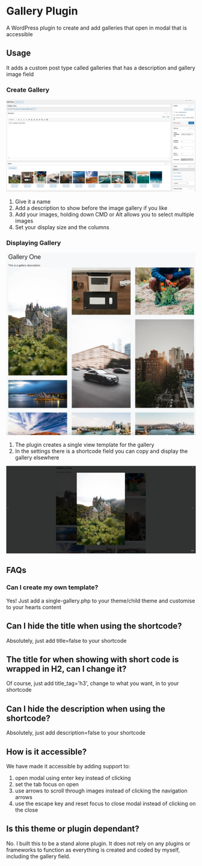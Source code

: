 # Gallery Plugin
A WordPress plugin to create and add galleries that open in modal that is accessible

## Usage
It adds a custom post type called galleries that has a description and gallery image field

### Create Gallery
![Create Gallery](https://github.com/WestCoastDigital/JM-Gallery/blob/main/assets/image/cpt.png?raw=true)

1. Give it a name
1. Add a description to show before the image gallery if you like
1. Add your images, holding down CMD or Alt allows you to select multiple images
1. Set your display size and the columns

### Displaying Gallery
![Display Gallery](https://github.com/WestCoastDigital/JM-Gallery/blob/main/assets/image/gallery.png?raw=true)

1. The plugin creates a single view template for the gallery
1. In the settings there is a shortcode field you can copy and display the gallery elsewhere

![Gallery Modal](https://github.com/WestCoastDigital/JM-Gallery/blob/main/assets/image/modal.png?raw=true)

## FAQs

### Can I create my own template?
Yes! Just add a single-gallery.php to your theme/child theme and customise to your hearts content

## Can I hide the title when using the shortcode?
Absolutely, just add title=false to your shortcode

## The title for when showing with short code is wrapped in H2, can I change it?
Of course, just add title_tag='h3', change to what you want, in to your shortcode

## Can I hide the description when using the shortcode?
Absolutely, just add description=false to your shortcode

## How is it accessible?
We have made it accessible by adding support to:
1. open modal using enter key instead of clicking
1. set the tab focus on open
1. use arrows to scroll through images instead of clicking the navigation arrows
1. use the escape key and reset focus to close modal instead of clicking on the close

## Is this theme or plugin dependant?
No. I built this to be a stand alone plugin. It does not rely on any plugins or frameworks to function as everything is created and coded by myself, including the gallery field.